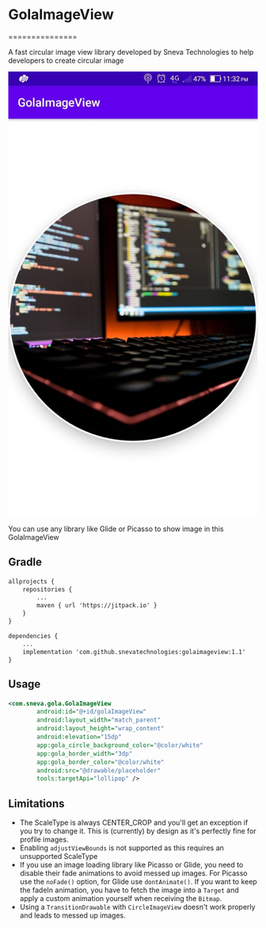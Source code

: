 # GolaImageView

===============

A fast circular image view library developed by Sneva Technologies to help developers to create circular image

![GolaImageView](https://github.com/snevatechnologies/GolaImageView/blob/d1bb8b173067efe711848934daff25bb11f6eb31/photo_6213068565221846988_y.jpg)

You can use any library like Glide or Picasso to show image in this GolaImageView

Gradle
------
```
allprojects {
	repositories {
		...
		maven { url 'https://jitpack.io' }
	}
}
```
```
dependencies {
	...
	implementation 'com.github.snevatechnologies:golaimageview:1.1'
}
```

Usage
-----
```xml
<com.sneva.gola.GolaImageView
        android:id="@+id/golaImageView"
        android:layout_width="match_parent"
        android:layout_height="wrap_content"
        android:elevation="15dp"
        app:gola_circle_background_color="@color/white"
        app:gola_border_width="3dp"
        app:gola_border_color="@color/white"
        android:src="@drawable/placeholder"
        tools:targetApi="lollipop" />
```

Limitations
-----------
* The ScaleType is always CENTER_CROP and you'll get an exception if you try to change it. This is (currently) by design as it's perfectly fine for profile images.
* Enabling `adjustViewBounds` is not supported as this requires an unsupported ScaleType
* If you use an image loading library like Picasso or Glide, you need to disable their fade animations to avoid messed up images. For Picasso use the `noFade()` option, for Glide use `dontAnimate()`. If you want to keep the fadeIn animation, you have to fetch the image into a `Target` and apply a custom animation yourself when receiving the `Bitmap`.
* Using a `TransitionDrawable` with `CircleImageView` doesn't work properly and leads to messed up images.
